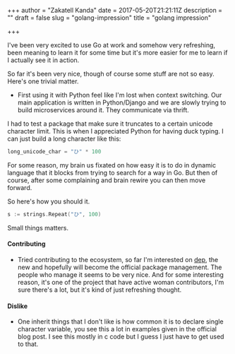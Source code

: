 +++
author = "Zakatell Kanda"
date = 2017-05-20T21:21:11Z
description = ""
draft = false
slug = "golang-impression"
title = "golang impression"

+++

I've been very excited to use Go at work and somehow very refreshing, been meaning to learn it for some time but it's more easier for me to learn if I actually see it in action.

So far it's been very nice, though of course some stuff are not so easy. Here's one trivial matter.

* First using it with Python feel like I'm lost when context switching. Our main application is written in Python/Django and we are slowly trying to build microservices around it. They communicate via thrift.

I had to test a package that make sure it truncates to a certain unicode character limit. This is when I appreciated Python for having duck typing. I can just build a long character like this:

```python
long_unicode_char = "ひ" * 100
```

For some reason, my brain us fixated on how easy it is to do in dynamic language that it blocks from trying to search for a way in Go. But then of course, after some complaining and brain rewire you can then move forward.

So here's how you should it.

```go
s := strings.Repeat("ひ", 100)
```

Small things matters.

#### Contributing

* Tried contributing to the ecosystem, so far I'm interested on [dep](https://github.com/golang/dep), the new and hopefully will become the official package management. The people who manage it seems to be very nice. And for some interesting reason, it's one of the project that have active woman contributors, I'm sure there's a lot, but it's kind of just refreshing thought.

#### Dislike

* One inherit things that I don't like is how common it is to declare single character variable, you see this a lot in examples given in the official blog post. I see this mostly in c code but I guess I just have to get used to that.
